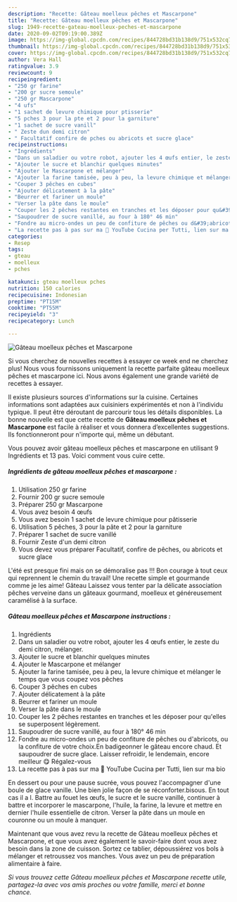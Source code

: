 ```yaml
---
description: "Recette: Gâteau moelleux pêches et Mascarpone"
title: "Recette: Gâteau moelleux pêches et Mascarpone"
slug: 1949-recette-gateau-moelleux-peches-et-mascarpone
date: 2020-09-02T09:19:00.389Z
image: https://img-global.cpcdn.com/recipes/844728bd31b138d9/751x532cq70/gateau-moelleux-peches-et-mascarpone-photo-principale-de-la-recette.jpg
thumbnail: https://img-global.cpcdn.com/recipes/844728bd31b138d9/751x532cq70/gateau-moelleux-peches-et-mascarpone-photo-principale-de-la-recette.jpg
cover: https://img-global.cpcdn.com/recipes/844728bd31b138d9/751x532cq70/gateau-moelleux-peches-et-mascarpone-photo-principale-de-la-recette.jpg
author: Vera Hall
ratingvalue: 3.9
reviewcount: 9
recipeingredient:
- "250 gr farine"
- "200 gr sucre semoule"
- "250 gr Mascarpone"
- "4 ufs"
- "1 sachet de levure chimique pour ptisserie"
- "5 pches 3 pour la pte et 2 pour la garniture"
- "1 sachet de sucre vanill"
- " Zeste dun demi citron"
- " Facultatif confire de pches ou abricots et sucre glace"
recipeinstructions:
- "Ingrédients"
- "Dans un saladier ou votre robot, ajouter les 4 œufs entier, le zeste du demi citron, mélanger."
- "Ajouter le sucre et blanchir quelques minutes"
- "Ajouter le Mascarpone et mélanger"
- "Ajouter la farine tamisée, peu à peu, la levure chimique et mélanger le temps que vous coupez vos pêches"
- "Couper 3 pêches en cubes"
- "Ajouter délicatement à la pâte"
- "Beurrer et fariner un moule"
- "Verser la pâte dans le moule"
- "Couper les 2 pêches restantes en tranches et les déposer pour qu&#39;elles se superposent légèrement."
- "Saupoudrer de sucre vanillé, au four à 180° 46 min"
- "Fondre au micro-ondes un peu de confiture de pêches ou d&#39;abricots, ou la confiture de votre choix.En badigeonner le gâteau encore chaud. Et saupoudrer de sucre glace. Laisser refroidir, le lendemain, encore meilleur 😋 Régalez-vous"
- "La recette pas à pas sur ma 🔗 YouTube Cucina per Tutti, lien sur ma bio"
categories:
- Resep
tags:
- gteau
- moelleux
- pches

katakunci: gteau moelleux pches 
nutrition: 150 calories
recipecuisine: Indonesian
preptime: "PT15M"
cooktime: "PT55M"
recipeyield: "3"
recipecategory: Lunch

---
```



![Gâteau moelleux pêches et Mascarpone](https://img-global.cpcdn.com/recipes/844728bd31b138d9/751x532cq70/gateau-moelleux-peches-et-mascarpone-photo-principale-de-la-recette.jpg)

Si vous cherchez de nouvelles recettes à essayer ce week end ne cherchez plus! Nous vous fournissons uniquement la recette parfaite gâteau moelleux pêches et mascarpone ici. Nous avons également une grande variété de recettes à essayer.

Il existe plusieurs sources d'informations sur la cuisine. Certaines informations sont adaptées aux cuisiniers expérimentés et non à l'individu typique. Il peut être déroutant de parcourir tous les détails disponibles. La bonne nouvelle est que cette recette de <strong> Gâteau moelleux pêches et Mascarpone </strong> est facile à réaliser et vous donnera d’excellentes suggestions. Ils fonctionneront pour n'importe qui, même un débutant.

<!--inarticleads1-->

Vous pouvez avoir gâteau moelleux pêches et mascarpone en utilisant 9 Ingrédients et 13 pas. Voici comment vous cuire cette.

##### Ingrédients de gâteau moelleux pêches et mascarpone :

1. Utilisation 250 gr farine
1. Fournir 200 gr sucre semoule
1. Préparer 250 gr Mascarpone
1. Vous avez besoin 4 œufs
1. Vous avez besoin 1 sachet de levure chimique pour pâtisserie
1. Utilisation 5 pêches, 3 pour la pâte et 2 pour la garniture
1. Préparer 1 sachet de sucre vanillé
1. Fournir  Zeste d&#39;un demi citron
1. Vous devez vous préparer  Facultatif, confire de pêches, ou abricots et sucre glace


L&#39;été est presque fini mais on se démoralise pas !!! Bon courage à tout ceux qui reprennent le chemin du travail! Une recette simple et gourmande comme je les aime! Gâteau Laissez vous tenter par la délicate association pêches verveine dans un gâteaux gourmand, moelleux et généreusement caramélisé à la surface. 

<!--inarticleads2-->

##### Gâteau moelleux pêches et Mascarpone instructions :

1. Ingrédients
1. Dans un saladier ou votre robot, ajouter les 4 œufs entier, le zeste du demi citron, mélanger.
1. Ajouter le sucre et blanchir quelques minutes
1. Ajouter le Mascarpone et mélanger
1. Ajouter la farine tamisée, peu à peu, la levure chimique et mélanger le temps que vous coupez vos pêches
1. Couper 3 pêches en cubes
1. Ajouter délicatement à la pâte
1. Beurrer et fariner un moule
1. Verser la pâte dans le moule
1. Couper les 2 pêches restantes en tranches et les déposer pour qu&#39;elles se superposent légèrement.
1. Saupoudrer de sucre vanillé, au four à 180° 46 min
1. Fondre au micro-ondes un peu de confiture de pêches ou d&#39;abricots, ou la confiture de votre choix.En badigeonner le gâteau encore chaud. Et saupoudrer de sucre glace. Laisser refroidir, le lendemain, encore meilleur 😋 Régalez-vous
1. La recette pas à pas sur ma 🔗 YouTube Cucina per Tutti, lien sur ma bio


En dessert ou pour une pause sucrée, vous pouvez l&#39;accompagner d&#39;une boule de glace vanille. Une bien jolie façon de se réconforter.bisous. En tout cas il a l. Battre au fouet les œufs, le sucre et le sucre vanillé, continuer à battre et incorporer le mascarpone, l&#39;huile, la farine, la levure et mettre en dernier l&#39;huile essentielle de citron. Verser la pâte dans un moule en couronne ou un moule à manquer. 

<!--inarticleads1-->

<p>
Maintenant que vous avez revu la recette de Gâteau moelleux pêches et Mascarpone, et que vous avez également le savoir-faire dont vous avez besoin dans la zone de cuisson. Sortez ce tablier, dépoussiérez vos bols à mélanger et retroussez vos manches. Vous avez un peu de préparation alimentaire à faire.
</p>

<p>
<i>Si vous trouvez cette Gâteau moelleux pêches et Mascarpone recette utile, partagez-la avec vos amis proches ou votre famille, merci et bonne chance.</i>
</p>
